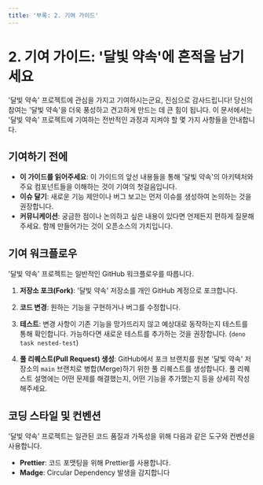 ```yaml
---
title: '부록: 2. 기여 가이드'
---
```


# 2. 기여 가이드: '달빛 약속'에 흔적을 남기세요

'달빛 약속' 프로젝트에 관심을 가지고 기여하시는군요, 진심으로 감사드립니다! 당신의 참여는 '달빛 약속'을 더욱 풍성하고 견고하게 만드는 데 큰 힘이 됩니다. 이 문서에서는 '달빛 약속' 프로젝트에 기여하는 전반적인 과정과 지켜야 할 몇 가지 사항들을 안내합니다.

## 기여하기 전에

-   **이 가이드를 읽어주세요**: 이 가이드의 앞선 내용들을 통해 '달빛 약속'의 아키텍처와 주요 컴포넌트들을 이해하는 것이 기여의 첫걸음입니다.
-   **이슈 달기**: 새로운 기능 제안이나 버그 보고는 먼저 이슈를 생성하여 논의하는 것을 권장합니다.
-   **커뮤니케이션**: 궁금한 점이나 논의하고 싶은 내용이 있다면 언제든지 편하게 질문해주세요. 함께 만들어가는 것이 오픈소스의 가치입니다.

## 기여 워크플로우

'달빛 약속' 프로젝트는 일반적인 GitHub 워크플로우를 따릅니다.

1.  **저장소 포크(Fork)**: '달빛 약속' 저장소를 개인 GitHub 계정으로 포크합니다.
2.  **코드 변경**: 원하는 기능을 구현하거나 버그를 수정합니다.
3.  **테스트**: 변경 사항이 기존 기능을 망가뜨리지 않고 예상대로 동작하는지 테스트를 통해 확인합니다. 가능하다면 새로운 테스트를 추가하는 것을 권장합니다. (`deno task nested-test`)

4.  **풀 리퀘스트(Pull Request) 생성**: GitHub에서 포크 브랜치를 원본 '달빛 약속' 저장소의 `main` 브랜치로 병합(Merge)하기 위한 풀 리퀘스트를 생성합니다. 풀 리퀘스트 설명에는 어떤 문제를 해결했는지, 어떤 기능을 추가했는지 등을 상세히 작성해주세요.

## 코딩 스타일 및 컨벤션

'달빛 약속' 프로젝트는 일관된 코드 품질과 가독성을 위해 다음과 같은 도구와 컨벤션을 사용합니다.

-   **Prettier**: 코드 포맷팅을 위해 Prettier를 사용합니다.
-   **Madge**: Circular Dependency 발생을 감지합니다
